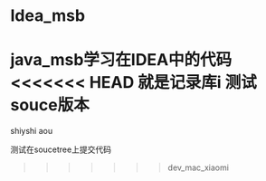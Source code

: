 # Idea_msb
java_msb学习在IDEA中的代码
<<<<<<< HEAD
就是记录库i
测试souce版本
=======
shiyshi
aou

测试在soucetree上提交代码
>>>>>>> dev_mac_xiaomi
